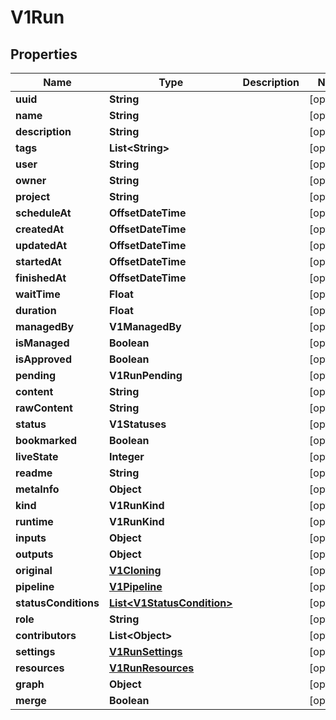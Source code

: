

# V1Run


## Properties

| Name | Type | Description | Notes |
|------------ | ------------- | ------------- | -------------|
|**uuid** | **String** |  |  [optional] |
|**name** | **String** |  |  [optional] |
|**description** | **String** |  |  [optional] |
|**tags** | **List&lt;String&gt;** |  |  [optional] |
|**user** | **String** |  |  [optional] |
|**owner** | **String** |  |  [optional] |
|**project** | **String** |  |  [optional] |
|**scheduleAt** | **OffsetDateTime** |  |  [optional] |
|**createdAt** | **OffsetDateTime** |  |  [optional] |
|**updatedAt** | **OffsetDateTime** |  |  [optional] |
|**startedAt** | **OffsetDateTime** |  |  [optional] |
|**finishedAt** | **OffsetDateTime** |  |  [optional] |
|**waitTime** | **Float** |  |  [optional] |
|**duration** | **Float** |  |  [optional] |
|**managedBy** | **V1ManagedBy** |  |  [optional] |
|**isManaged** | **Boolean** |  |  [optional] |
|**isApproved** | **Boolean** |  |  [optional] |
|**pending** | **V1RunPending** |  |  [optional] |
|**content** | **String** |  |  [optional] |
|**rawContent** | **String** |  |  [optional] |
|**status** | **V1Statuses** |  |  [optional] |
|**bookmarked** | **Boolean** |  |  [optional] |
|**liveState** | **Integer** |  |  [optional] |
|**readme** | **String** |  |  [optional] |
|**metaInfo** | **Object** |  |  [optional] |
|**kind** | **V1RunKind** |  |  [optional] |
|**runtime** | **V1RunKind** |  |  [optional] |
|**inputs** | **Object** |  |  [optional] |
|**outputs** | **Object** |  |  [optional] |
|**original** | [**V1Cloning**](V1Cloning.md) |  |  [optional] |
|**pipeline** | [**V1Pipeline**](V1Pipeline.md) |  |  [optional] |
|**statusConditions** | [**List&lt;V1StatusCondition&gt;**](V1StatusCondition.md) |  |  [optional] |
|**role** | **String** |  |  [optional] |
|**contributors** | **List&lt;Object&gt;** |  |  [optional] |
|**settings** | [**V1RunSettings**](V1RunSettings.md) |  |  [optional] |
|**resources** | [**V1RunResources**](V1RunResources.md) |  |  [optional] |
|**graph** | **Object** |  |  [optional] |
|**merge** | **Boolean** |  |  [optional] |



